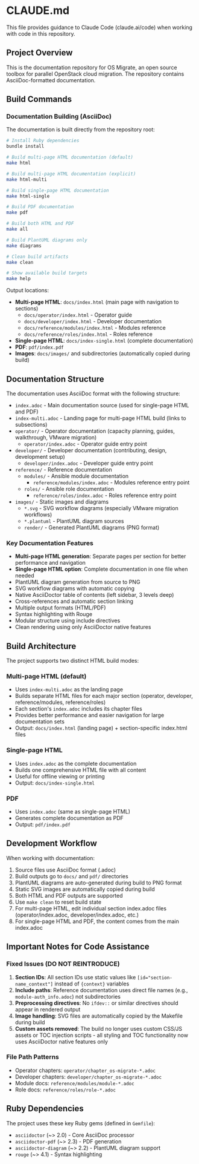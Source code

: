 # CLAUDE.md

This file provides guidance to Claude Code (claude.ai/code) when working with code in this repository.

## Project Overview

This is the documentation repository for OS Migrate, an open source toolbox for parallel OpenStack cloud migration. The repository contains AsciiDoc-formatted documentation.

## Build Commands

### Documentation Building (AsciiDoc)

The documentation is built directly from the repository root:

```bash
# Install Ruby dependencies
bundle install

# Build multi-page HTML documentation (default)
make html

# Build multi-page HTML documentation (explicit)
make html-multi

# Build single-page HTML documentation
make html-single

# Build PDF documentation
make pdf

# Build both HTML and PDF
make all

# Build PlantUML diagrams only
make diagrams

# Clean build artifacts
make clean

# Show available build targets
make help
```

Output locations:
- **Multi-page HTML**: `docs/index.html` (main page with navigation to sections)
  - `docs/operator/index.html` - Operator guide
  - `docs/developer/index.html` - Developer documentation
  - `docs/reference/modules/index.html` - Modules reference
  - `docs/reference/roles/index.html` - Roles reference
- **Single-page HTML**: `docs/index-single.html` (complete documentation)
- **PDF**: `pdf/index.pdf`
- **Images**: `docs/images/` and subdirectories (automatically copied during build)

## Documentation Structure

The documentation uses AsciiDoc format with the following structure:

- `index.adoc` - Main documentation source (used for single-page HTML and PDF)
- `index-multi.adoc` - Landing page for multi-page HTML build (links to subsections)
- `operator/` - Operator documentation (capacity planning, guides, walkthrough, VMware migration)
  - `operator/index.adoc` - Operator guide entry point
- `developer/` - Developer documentation (contributing, design, development setup)
  - `developer/index.adoc` - Developer guide entry point
- `reference/` - Reference documentation
  - `modules/` - Ansible module documentation
    - `reference/modules/index.adoc` - Modules reference entry point
  - `roles/` - Ansible role documentation
    - `reference/roles/index.adoc` - Roles reference entry point
- `images/` - Static images and diagrams
  - `*.svg` - SVG workflow diagrams (especially VMware migration workflows)
  - `*.plantuml` - PlantUML diagram sources
  - `render/` - Generated PlantUML diagrams (PNG format)

### Key Documentation Features
- **Multi-page HTML generation**: Separate pages per section for better performance and navigation
- **Single-page HTML option**: Complete documentation in one file when needed
- PlantUML diagram generation from source to PNG
- SVG workflow diagrams with automatic copying
- Native AsciiDoctor table of contents (left sidebar, 3 levels deep)
- Cross-references and automatic section linking
- Multiple output formats (HTML/PDF)
- Syntax highlighting with Rouge
- Modular structure using include directives
- Clean rendering using only AsciiDoctor native features

## Build Architecture

The project supports two distinct HTML build modes:

### Multi-page HTML (default)
- Uses `index-multi.adoc` as the landing page
- Builds separate HTML files for each major section (operator, developer, reference/modules, reference/roles)
- Each section's `index.adoc` includes its chapter files
- Provides better performance and easier navigation for large documentation sets
- Output: `docs/index.html` (landing page) + section-specific index.html files

### Single-page HTML
- Uses `index.adoc` as the complete documentation
- Builds one comprehensive HTML file with all content
- Useful for offline viewing or printing
- Output: `docs/index-single.html`

### PDF
- Uses `index.adoc` (same as single-page HTML)
- Generates complete documentation as PDF
- Output: `pdf/index.pdf`

## Development Workflow

When working with documentation:

1. Source files use AsciiDoc format (.adoc)
2. Build outputs go to `docs/` and `pdf/` directories
3. PlantUML diagrams are auto-generated during build to PNG format
4. Static SVG images are automatically copied during build
5. Both HTML and PDF outputs are supported
6. Use `make clean` to reset build state
7. For multi-page HTML, edit individual section index.adoc files (operator/index.adoc, developer/index.adoc, etc.)
8. For single-page HTML and PDF, the content comes from the main index.adoc

## Important Notes for Code Assistance

### Fixed Issues (DO NOT REINTRODUCE)
1. **Section IDs**: All section IDs use static values like `[id="section-name_context"]` instead of `{context}` variables
2. **Include paths**: Reference documentation uses direct file names (e.g., `module-auth_info.adoc`) not subdirectories
3. **Preprocessing directives**: No `ifdev::` or similar directives should appear in rendered output
4. **Image handling**: SVG files are automatically copied by the Makefile during build
5. **Custom assets removed**: The build no longer uses custom CSS/JS assets or TOC injection scripts - all styling and TOC functionality now uses AsciiDoctor native features only

### File Path Patterns
- Operator chapters: `operator/chapter_os-migrate-*.adoc`
- Developer chapters: `developer/chapter_os-migrate-*.adoc`
- Module docs: `reference/modules/module-*.adoc`
- Role docs: `reference/roles/role-*.adoc`

## Ruby Dependencies

The project uses these key Ruby gems (defined in `Gemfile`):
- `asciidoctor` (~> 2.0) - Core AsciiDoc processor
- `asciidoctor-pdf` (~> 2.3) - PDF generation
- `asciidoctor-diagram` (~> 2.2) - PlantUML diagram support
- `rouge` (~> 4.1) - Syntax highlighting